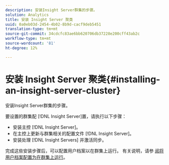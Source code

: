 ```yaml
---
description: 安装Insight Server群集的步骤。
solution: Analytics
title: 安装 Insight Server 聚类
uuid: 0a0eb03d-2454-4b02-8b9d-cacf9deb5451
translation-type: tm+mt
source-git-commit: 34cdcfc83ae6bb620706db37228e200cff43ab2c
workflow-type: tm+mt
source-wordcount: '81'
ht-degree: 12%

---
```



# 安装 Insight Server 聚类{#installing-an-insight-server-cluster}

安装Insight Server群集的步骤。

要设置的群集配 [!DNL Insight Server]置，请执行以下步骤：

* 安装主控 [!DNL Insight Server]。
* 在主控上更新与群集相关的配置文件 [!DNL Insight Server]。
* 安装处理 [!DNL Insight Servers] 并激活同步。

完成这些安装步骤后，可以配置用户档案以在群集上运行。 有关说明，请参 [阅将用户档案配置为在群集上运行](../../../../../home/c-inst-svr/c-install-ins-svr/c-ins-svr-clstrs/c-inst-ins-svr-clstr/c-inst-proc-clstr/c-config-prof-run-clstr.md#concept-c0e68e67c4784bc5af8db61013ca96a3)。
